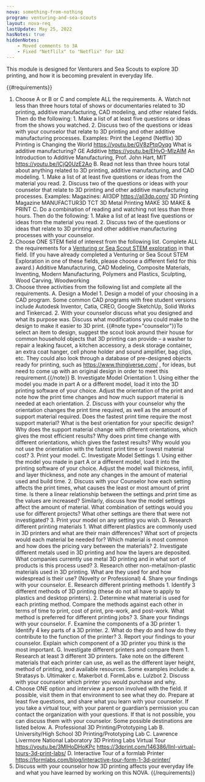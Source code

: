 ```yaml
---
nova: something-from-nothing
program: venturing-and-sea-scouts
layout: nova-req
lastUpdate: May 25, 2022
hasNotes: true
hiddenNotes:
    - Moved comments to 3A
    - Fixed "Netflilx" to "Netflix" for 1A2
---
```


This module is designed for Venturers and Sea Scouts to explore 3D printing, and how it is becoming prevalent in everyday life.

{{#requirements}}
1. Choose A or B or C and complete ALL the requirements.
    A. Watch not less than three hours total of shows or documentaries related to 3D printing, additive manufacturing, CAD modeling, and other related fields. Then do the following:
        1. Make a list of at least five questions or ideas from the shows you watched.
        2. Discuss two of the questions or ideas with your counselor that relate to 3D printing and other additive manufacturing processes.
            Examples:
            Print the Legend (Netflix)
            3D Printing is Changing the World
            https://youtu.be/GV8zPtqOyqg
            What is additive manufacturing? GE Additive
            https://youtu.be/EHvO-MlzAIM
            An Introduction to Additive Manufacturing, Prof. John Hart, MIT
            https://youtu.be/ICjQ0UzE2Ao
    B. Read not less than three hours total about anything related to 3D printing, additive manufacturing, and CAD modeling.
        1. Make a list of at least five questions or ideas from the material you read.
        2. Discuss two of the questions or ideas with your counselor that relate to 3D printing and other additive manufacturing processes.
            Examples:
            Magazines:
            All3DP https://all3dp.com/
            3D Printing Magazine
            MANUFACTUR3D
            TCT
            3D Metal Printing
            MAKE
            3D MAKE & PRINT
    C. Do a combination of reading and watching not less than three hours. Then do the following:
        1. Make a list of at least five questions or ideas from the material you read.
        2. Discuss two of the questions or ideas that relate to 3D printing and other additive manufacturing processes with your counselor.
2. Choose ONE STEM field of interest from the following list. Complete ALL the requirements for a [Venturing or Sea Scout STEM exploration](../../explorations/) in that field. (If you have already completed a Venturing or Sea Scout STEM Exploration in one of these fields, please choose a different field for this award.)
    Additive Manufacturing, CAD Modeling, Composite Materials, Inventing, Modern Manufacturing, Polymers and Plastics, Sculpting, Wood Carving, Woodworking
3. Choose three activities from the following list and complete all the requirements.
    A. Design a Model
        1. Design a model of your choosing in a CAD program. Some common CAD programs with free student versions include Autodesk Inventor, Catia, CREO, Google SketchUp, Solid Works and Tinkercad.
        2. With your counselor discuss what you designed and what its purpose was. Discuss what modifications you could make to the design to make it easier to 3D print.
        {{#note type="counselor"}}To select an item to design, suggest the scout look around their house for common household objects that 3D printing can provide – a washer to repair a leaking faucet, a kitchen accessory, a desk storage container, an extra coat hanger, cell phone holder and sound amplifier, bag clips, etc. They could also look through a database of pre-designed objects ready for printing, such as https://www.thingiverse.com/ , for ideas, but need to come up with an original design in order to meet this requirement.{{/note}}
    B. Investigate Model Orientation
        1. Using either the model you made in part A or a different model, load it into the 3D printing software of your choice. Adjust the orientation of the print and note how the print time changes and how much support material is needed at each orientation.
        2. Discuss with your counselor why the orientation changes the print time required, as well as the amount of support material required. Does the fastest print time require the most support material? What is the best orientation for your specific design? Why does the support material change with different orientations, which gives the most efficient results? Why does print time change with different orientations, which gives the fastest results? Why would you not use the orientation with the fastest print time or lowest material cost?
        3. Print your model.
    C. Investigate Model Settings
        1. Using either the model you made in part A or a different model, load it into the printing software of your choice. Adjust the model wall thickness, infill, and layer thickness, and note any changes in the amount of material used and build time.
        2. Discuss with your Counselor how each setting affects the print times, what causes the least or most amount of print time. Is there a linear relationship between the settings and print time as the values are increased? Similarly, discuss how the model settings affect the amount of material. What combination of settings would you use for different projects? What other settings are there that were not investigated?
        3. Print your model on any setting you wish.
    D. Research different printing materials
        1. What different plastics are commonly used in 3D printers and what are their main differences? What sort of projects would each material be needed for? Which material is most common and how does the pricing vary between the materials?
        2. Investigate different metals used in 3D printing and how the layers are deposited.  What companies currently use metal 3D printing and in what sort of products is this process used?
        3. Research other non-metal/non-plastic materials used in 3D printing. What are they used for and how widespread is their use? (Novelty or Professional)
        4. Share your findings with your counselor.
    E. Research different printing methods
        1. Identify 3 different methods of 3D printing (these do not all have to apply to plastics and desktop printers).
        2. Determine what material is used for each printing method. Compare the methods against each other in terms of time to print, cost of print, pre-work, and post-work.  What method is preferred for different printing jobs?
        3. Share your findings with your counselor.
    F. Examine the components of a 3D printer
        1. Identify 4 key parts of a 3D printer.
        2. What do they do and how do they contribute to the function of the printer?
        3. Report your findings to your counselor. Explain which component of a 3D printer you think is the most important.
    G. Investigate different printers and compare them
        1. Research at least 3 different 3D printers. Take note on the different materials that each printer can use, as well as the different layer height, method of printing, and available resources. Some examples include:
            a. Stratasys
            b. Ultimaker
            c. Makerbot
            d. FormLabs
            e. Lulzbot
        2. Discuss with your counselor which printer you would purchase and why.
4. Choose ONE option and interview a person involved with the field. If possible, visit them in that environment to see what they do. Prepare at least five questions, and share what you learn with your counselor. If you take a virtual tour, with your parent or guardian’s permission you can contact the organization with your questions. If that is not possible, you can discuss them with your counselor. Some possible destinations are listed below.
    A. Professional 3D Printing/Prototyping Lab
    B. University/High School 3D Printing/Prototyping Lab
    C. Lawrence Livermore National Laboratory 3D Printing Labs Virtual Tour
        https://youtu.be/3MlHoDHoKPc
        https://3dprint.com/146386/llnl-virtual-tours-3d-print-labs/
    D. Interactive Tour of a formlab Printer
        https://formlabs.com/blog/interactive-tour-form-1-3d-printer/
5. Discuss with your counselor how 3D printing affects your everyday life and what you have learned by working on this NOVA.
{{/requirements}}
